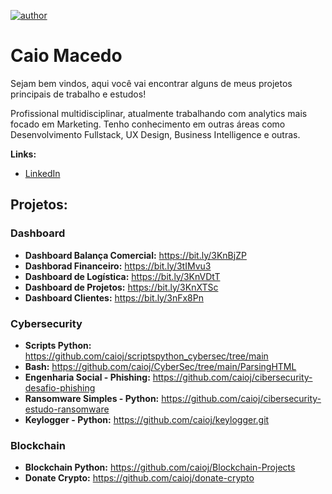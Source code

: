 [![author](https://img.shields.io/badge/author-caioj-red.svg)](https://www.linkedin.com/in/caiojmacedo)

# Caio Macedo

Sejam bem vindos, aqui você vai encontrar alguns de meus projetos principais de trabalho e estudos!

Profissional multidisciplinar, atualmente trabalhando com analytics mais focado em Marketing. Tenho conhecimento em outras áreas como Desenvolvimento Fullstack, UX Design, Business Intelligence e outras.
  
**Links:**
* [LinkedIn](https://www.linkedin.com/in/caiojmacedo)

## Projetos:

### Dashboard
* **Dashboard Balança Comercial:** https://bit.ly/3KnBjZP
* **Dashborad Financeiro:** https://bit.ly/3tIMvu3
* **Dashboard de Logística:** https://bit.ly/3KnVDtT
* **Dashboard de Projetos:** https://bit.ly/3KnXTSc
* **Dashboard Clientes:** https://bit.ly/3nFx8Pn

### Cybersecurity
* **Scripts Python:** https://github.com/caioj/scriptspython_cybersec/tree/main
* **Bash:** https://github.com/caioj/CyberSec/tree/main/ParsingHTML
* **Engenharia Social - Phishing:** https://github.com/caioj/cibersecurity-desafio-phishing
* **Ransomware Simples - Python:** https://github.com/caioj/cibersecurity-estudo-ransomware
* **Keylogger - Python:** https://github.com/caioj/keylogger.git
### Blockchain
* **Blockchain Python:** https://github.com/caioj/Blockchain-Projects
* **Donate Crypto:** https://github.com/caioj/donate-crypto



